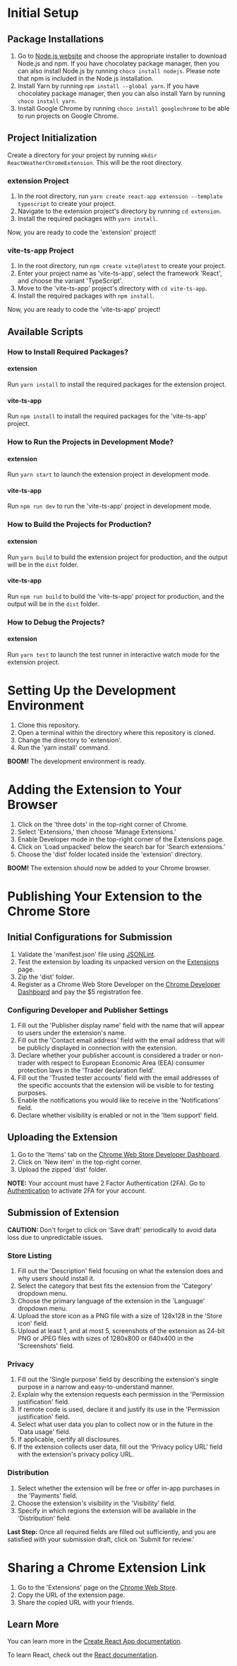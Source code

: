 # Initial Setup

## Package Installations

1. Go to [Node.js website](https://nodejs.org/en/download) and choose the appropriate installer to download Node.js and npm. If you have chocolatey package manager, then you can also install Node.js by running `choco install nodejs`. Please note that npm is included in the Node.js installation.
2. Install Yarn by running `npm install --global yarn`. If you have chocolatey package manager, then you can also install Yarn by running `choco install yarn`.
3. Install Google Chrome by running `choco install googlechrome` to be able to run projects on Google Chrome.

## Project Initialization

Create a directory for your project by running `mkdir ReactWeatherChromeExtension`. This will be the root directory.

### extension Project

1. In the root directory, run `yarn create react-app extension --template typescript` to create your project.
2. Navigate to the extension project's directory by running `cd extension`.
3. Install the required packages with `yarn install`.
   
Now, you are ready to code the 'extension' project!

### vite-ts-app Project

1. In the root directory, run `npm create vite@latest` to create your project.
2. Enter your project name as 'vite-ts-app', select the framework 'React', and choose the variant 'TypeScript'.
3. Move to the 'vite-ts-app' project's directory with `cd vite-ts-app`.
4. Install the required packages with `npm install`.

Now, you are ready to code the 'vite-ts-app' project!

## Available Scripts

### How to Install Required Packages?

#### extension
Run `yarn install` to install the required packages for the extension project.

#### vite-ts-app
Run `npm install` to install the required packages for the 'vite-ts-app' project.

### How to Run the Projects in Development Mode?

#### extension
Run `yarn start` to launch the extension project in development mode.

#### vite-ts-app
Run `npm run dev` to run the 'vite-ts-app' project in development mode.

### How to Build the Projects for Production?

#### extension
Run `yarn build` to build the extension project for production, and the output will be in the `dist` folder.

#### vite-ts-app
Run `npm run build` to build the 'vite-ts-app' project for production, and the output will be in the `dist` folder.

### How to Debug the Projects?

#### extension
Run `yarn test` to launch the test runner in interactive watch mode for the extension project.

# Setting Up the Development Environment

1. Clone this repository.
2. Open a terminal within the directory where this repository is cloned.
3. Change the directory to 'extension'.
4. Run the 'yarn install' command.

**BOOM!** The development environment is ready.

# Adding the Extension to Your Browser

1. Click on the 'three dots' in the top-right corner of Chrome.
2. Select 'Extensions,' then choose 'Manage Extensions.'
3. Enable Developer mode in the top-right corner of the Extensions page.
4. Click on 'Load unpacked' below the search bar for 'Search extensions.'
5. Choose the 'dist' folder located inside the 'extension' directory.

**BOOM!** The extension should now be added to your Chrome browser.

# Publishing Your Extension to the Chrome Store

## Initial Configurations for Submission

1. Validate the 'manifest.json' file using [JSONLint](https://jsonlint.com/).
2. Test the extension by loading its unpacked version on the [Extensions](chrome://extensions/) page.
3. Zip the 'dist' folder.
4. Register as a Chrome Web Store Developer on the [Chrome Developer Dashboard](https://chrome.google.com/webstore/devconsole/register) and pay the $5 registration fee.

### Configuring Developer and Publisher Settings

1. Fill out the 'Publisher display name' field with the name that will appear to users under the extension's name.
2. Fill out the 'Contact email address' field with the email address that will be publicly displayed in connection with the extension.
3. Declare whether your publisher account is considered a trader or non-trader with respect to European Economic Area (EEA) consumer protection laws in the 'Trader declaration field'.
4. Fill out the 'Trusted tester accounts' field with the email addresses of the specific accounts that the extension will be visible to for testing purposes.
5. Enable the notifications you would like to receive in the 'Notifications' field.
6. Declare whether visibility is enabled or not in the 'Item support' field.

## Uploading the Extension

1. Go to the 'Items' tab on the [Chrome Web Store Developer Dashboard](https://chrome.google.com/webstore/devconsole/).
2. Click on 'New item' in the top-right corner.
3. Upload the zipped 'dist' folder.

**NOTE:** Your account must have 2 Factor Authentication (2FA). Go to [Authentication](https://safety.google/authentication/) to activate 2FA for your account.

## Submission of Extension

**CAUTION:** Don't forget to click on 'Save draft' periodically to avoid data loss due to unpredictable issues.

### Store Listing

1. Fill out the 'Description' field focusing on what the extension does and why users should install it.
2. Select the category that best fits the extension from the 'Category' dropdown menu.
3. Choose the primary language of the extension in the 'Language' dropdown menu.
4. Upload the store icon as a PNG file with a size of 128x128 in the 'Store icon' field.
5. Upload at least 1, and at most 5, screenshots of the extension as 24-bit PNG or JPEG files with sizes of 1280x800 or 640x400 in the 'Screenshots' field.

### Privacy

1. Fill out the 'Single purpose' field by describing the extension's single purpose in a narrow and easy-to-understand manner.
2. Explain why the extension requests each permission in the 'Permission justification' field.
3. If remote code is used, declare it and justify its use in the 'Permission justification' field.
4. Select what user data you plan to collect now or in the future in the 'Data usage' field.
5. If applicable, certify all disclosures.
6. If the extension collects user data, fill out the 'Privacy policy URL' field with the extension's privacy policy URL.

### Distribution

1. Select whether the extension will be free or offer in-app purchases in the 'Payments' field.
2. Choose the extension's visibility in the 'Visibility' field.
3. Specify in which regions the extension will be available in the 'Distribution' field.

**Last Step:** Once all required fields are filled out sufficiently, and you are satisfied with your submission draft, click on 'Submit for review.'

# Sharing a Chrome Extension Link

1. Go to the 'Extensions' page on the [Chrome Web Store](https://chromewebstore.google.com/category/extensions).
2. Copy the URL of the extension page.
3. Share the copied URL with your friends.

## Learn More

You can learn more in the [Create React App documentation](https://facebook.github.io/create-react-app/docs/getting-started).

To learn React, check out the [React documentation](https://reactjs.org/).
